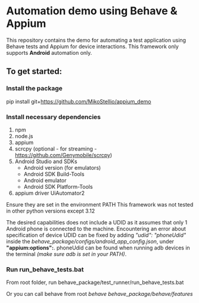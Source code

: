 # Automation demo using Behave & Appium

This repository contains the demo for automating a test application using Behave tests and Appium for device 
interactions. This framework only supports **Android** automation only.
## To get started:
### Install the package

pip install git+https://github.com/MikoStellio/appium_demo

### Install necessary dependencies
1. npm
2. node.js
3. appium
4. scrcpy (optional - for streaming - https://github.com/Genymobile/scrcpy)
5. Android Studio and SDKs
   * Android version (for emulators)
   * Android SDK Build-Tools
   * Android emulator
   * Android SDK Platform-Tools
6. appium driver UiAutomator2

Ensure they are set in the environment PATH
This framework was not tested in other python versions except 3.12

The desired capabilities does not include a UDID as it assumes that only 1 Android phone is connected to the machine. 
Encountering an error about specification of device UDID can be fixed by adding _"udid": "phoneUdid"_ inside the 
_behave_package/configs/android_app_config.json_, under __"appium:options":__. phoneUdid can be found when running
adb devices in the terminal _(make sure adb is set in your PATH)_.

### Run run_behave_tests.bat
From root folder, run behave_package/test_runner/run_behave_tests.bat

Or you can call behave from root
_behave behave_package/behave/features_